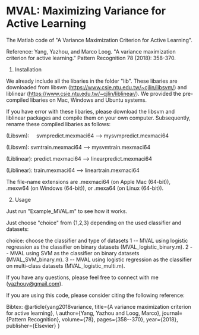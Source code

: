 # MVAL: Maximizing Variance for Active Learning
The Matlab code of "A Variance Maximization Criterion for Active Learning". 

Reference: Yang, Yazhou, and Marco Loog. "A variance maximization criterion for active learning." Pattern Recognition 78 (2018): 358-370.

1. Installation

We already include all the libaries in the folder "lib". These libaries are downloaded from libsvm (https://www.csie.ntu.edu.tw/~cjlin/libsvm/) and liblinear (https://www.csie.ntu.edu.tw/~cjlin/liblinear/). We provided the pre-compiled libaries on Mac, Windows and Ubuntu systems. 

If you have error with these libaries, please download the libsvm and liblinear packages and compile them on your own computer. Subsequently, rename these compiled libaries as follows:

(Libsvm):     svmpredict.mexmaci64 --> mysvmpredict.mexmaci64

(Libsvm):     svmtrain.mexmaci64 --> mysvmtrain.mexmaci64

(Liblinear):  predict.mexmaci64 --> linearpredict.mexmaci64

(Liblinear):  train.mexmaci64 --> lineartrain.mexmaci64

The file-name extensions are .mexmaci64 (on Apple Mac (64-bit)), .mexw64 (on Windows (64-bit)), or .mexa64 (on Linux (64-bit)).

2. Usage

Just run "Example_MVAL.m" to see how it works.

Just choose "choice" from {1,2,3} depending on the used classifier and datasets:

choice:  choose the classifier and type of datasets
    1 -- MVAL using logistic regression as the classifier on binary datasets (MVAL_logistic_binary.m).
    2 -- MVAL using SVM as the classifier on binary datasets (MVAL_SVM_binary.m).
    3 -- MVAL using logistic regression as the classifier on multi-class datasets (MVAL_logistic_multi.m).

If you have any questions, please feel free to connect with me (yazhouy@gmail.com).

If you are using this code, please consider citing the following reference:

Bibtex:
@article{yang2018variance,
  title={A variance maximization criterion for active learning}, \\
  author={Yang, Yazhou and Loog, Marco},
  journal={Pattern Recognition},
  volume={78},
  pages={358--370},
  year={2018},
  publisher={Elsevier}
}
